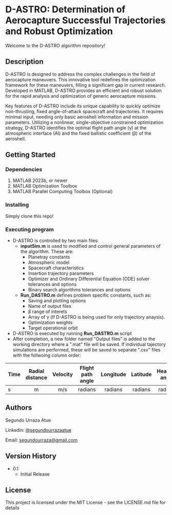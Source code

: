 # D-ASTRO: Determination of Aerocapture Successful Trajectories and Robust Optimization

Welcome to the D-ASTRO algorithm repository! 
<!---
This repo contains the algorithms developed in ["A New Algorithm for Aerocapture Mission Design and Multi-disciplinary Design Optimisation (2024)"](https://arc.aiaa.org/loi/aiaaj) (NOT YET PUBLISHED).
--->
## Description

D-ASTRO is designed to address the complex challenges in the field of aerocapture maneuvers. This innovative tool redefines the optimization framework for these maneuvers, filling a significant gap in current research. Developed in MATLAB, D-ASTRO provides an efficient and robust solution for the rapid analysis and optimization of generic aerocapture missions.

Key features of D-ASTRO include its unique capability to quickly optimize non-thrusting, fixed angle-of-attack spacecraft and trajectories. It requires minimal input, needing only basic aeroshell information and mission parameters. Utilizing a nonlinear, single-objective constrained optimization strategy, D-ASTRO identifies the optimal flight path angle (γ) at the atmospheric interface (AI) and the fixed ballistic coefficient (β) of the aeroshell.

## Getting Started

### Dependencies
1. MATLAB 2023b, or newer
2. MATLAB Optimization Toolbox
3. MATLAB Parallel Computing Toolbox (Optional)

### Installing

Simply clone this repo!

### Executing program

* D-ASTRO is controlled by two main files:
  * **inputSim.m** is used to modified and control general parameters of the algorithm. These are:
    * Planetray constants
    * Atmospheric model
    * Spacecraft characteristics
    * Insertion trajectory parameters
    * Optimizer and Ordinary Differential Equation (ODE) solver tolerances and options
    * Binary search algorithms tolerances and options
  * **Run_DASTRO.m** defines problem specific constants, such as:
    * Saving and plotting options
    * Name of output files 
    * β range of interets
    * Array of γ (If D-ASTRO is being used for only trajectory anaysis).
    * Optimization weights
    * Target operational orbit
* D-ASTRO is executed by running **Run_DASTRO.m** script
* After completion, a new folder named "Output files" is added to the working directory where a ".mat" file will be saved. If individual tajectory simulations are performed, these will be saved to separate ".csv" files with the follwoing column order:

| Time | Radial distance | Velocity | Flight path angle | Longitude | Latitude | Heading angle | Heat Transfer | Heat load |
| --- |:---:|:---:|:---:|:---:|:---:|:---:|:---:|---:|
| s | m | m/s | radians | radians | radians | radians | W/m^2 | J/m^2 |

## Authors
Segundo Urraza Atue

Linkedin: [@segundourrazaatue](https://www.linkedin.com/in/segundourrazaatue/)

Email: segundourraza@gmail.com

## Version History
* 0.1
  * Initial Release

## License

This project is licensed under the MIT License - see the LICENSE.md file for details
